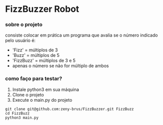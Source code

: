 # FizzBuzzer Robot

### sobre o projeto
consiste colocar em prática um programa que
avalia se o número indicado pelo usuário é:

* 'Fizz' = múltiplos de 3
* 'Buzz' = múltiplos de 5
* 'FizzBuzz' = múltiplos de 3 e 5
* apenas o número se não for múltiplo de ambos

### como faço para testar?
1. Instale python3 em sua máquina
2. Clone o projeto
3. Execute o main.py do projeto

```console
git clone git@github.com:zeny-brus/FizzBuzzer.git FizzBuzz
cd FizzBuzz
python3 main.py
```